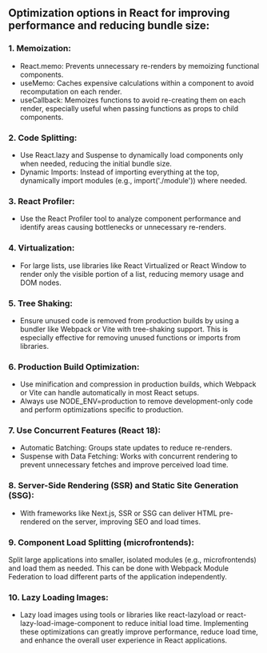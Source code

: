 ## Optimization options in React for improving performance and reducing bundle size:

### 1. Memoization:
- React.memo: Prevents unnecessary re-renders by memoizing functional components.
- useMemo: Caches expensive calculations within a component to avoid recomputation on each render.
- useCallback: Memoizes functions to avoid re-creating them on each render, especially useful when passing functions as props to child components.

### 2. Code Splitting:
- Use React.lazy and Suspense to dynamically load components only when needed, reducing the initial bundle size.
- Dynamic Imports: Instead of importing everything at the top, dynamically import modules (e.g., import('./module')) where needed.

### 3. React Profiler:
- Use the React Profiler tool to analyze component performance and identify areas causing bottlenecks or unnecessary re-renders.

### 4. Virtualization:
- For large lists, use libraries like React Virtualized or React Window to render only the visible portion of a list, reducing memory usage and DOM nodes.

### 5. Tree Shaking:
- Ensure unused code is removed from production builds by using a bundler like Webpack or Vite with tree-shaking support. This is especially effective for removing unused functions or imports from libraries.

### 6. Production Build Optimization:
- Use minification and compression in production builds, which Webpack or Vite can handle automatically in most React setups.
- Always use NODE_ENV=production to remove development-only code and perform optimizations specific to production.

### 7. Use Concurrent Features (React 18):
- Automatic Batching: Groups state updates to reduce re-renders.
- Suspense with Data Fetching: Works with concurrent rendering to prevent unnecessary fetches and improve perceived load time.

### 8. Server-Side Rendering (SSR) and Static Site Generation (SSG):
- With frameworks like Next.js, SSR or SSG can deliver HTML pre-rendered on the server, improving SEO and load times.

### 9. Component Load Splitting (microfrontends):
Split large applications into smaller, isolated modules (e.g., microfrontends) and load them as needed. This can be done with Webpack Module Federation to load different parts of the application independently.

### 10. Lazy Loading Images:
- Lazy load images using tools or libraries like react-lazyload or react-lazy-load-image-component to reduce initial load time.
Implementing these optimizations can greatly improve performance, reduce load time, and enhance the overall user experience in React applications.
